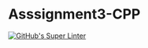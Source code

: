 # Asssignment3-CPP

[![GitHub's Super Linter](https://github.com/crestel-ong/Asssignment3-CPP/workflows/GitHub's%20Super%20Linter/badge.svg)](https://github.com/crestel-ong/Asssignment3-CPP/actions)
